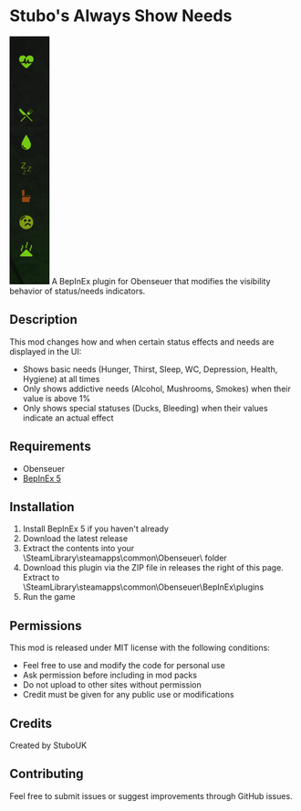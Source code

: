 # Stubo's Always Show Needs
![A screenshow showing the needs](needs.png)
A BepInEx plugin for Obenseuer that modifies the visibility behavior of status/needs indicators.

## Description

This mod changes how and when certain status effects and needs are displayed in the UI:

- Shows basic needs (Hunger, Thirst, Sleep, WC, Depression, Health, Hygiene) at all times
- Only shows addictive needs (Alcohol, Mushrooms, Smokes) when their value is above 1%
- Only shows special statuses (Ducks, Bleeding) when their values indicate an actual effect

## Requirements

- Obenseuer
- [BepInEx 5](https://github.com/BepInEx/BepInEx)

## Installation

1. Install BepInEx 5 if you haven't already
2. Download the latest release
3. Extract the contents into your \SteamLibrary\steamapps\common\Obenseuer\ folder
4. Download this plugin via the ZIP file in releases the right of this page. Extract to \SteamLibrary\steamapps\common\Obenseuer\BepInEx\plugins
5. Run the game

## Permissions

This mod is released under MIT license with the following conditions:
- Feel free to use and modify the code for personal use
- Ask permission before including in mod packs
- Do not upload to other sites without permission
- Credit must be given for any public use or modifications

## Credits

Created by StuboUK

## Contributing

Feel free to submit issues or suggest improvements through GitHub issues.
